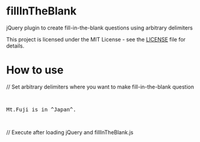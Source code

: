 # fillInTheBlank

jQuery plugin to create fill-in-the-blank questions using arbitrary delimiters

This project is licensed under the MIT License - see the [LICENSE](LICENSE) file for details.

# How to use

// Set arbitrary delimiters where you want to make fill-in-the-blank question
<pre>
   <p>Mt.Fuji is in ^Japan^.</p>
</pre>
// Execute after loading jQuery and fillInTheBlank.js

<script>
$("pre").each(function() {
  $(this).fillInTheBlank({
    delimiter: "^", // Delimiter to use -- default "^"
    event: "change", // Event that triggers the check　--default "change"
    correct: function() {
      alert("Correct!"); // When event is occured and answer is collect..
    },
    wrong: function() {
      alert("Sorry, that's incorrect."); 
    }
  });
});
</script>
